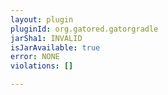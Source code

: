 ```yaml
---
layout: plugin
pluginId: org.gatored.gatorgradle
jarSha1: INVALID
isJarAvailable: true
error: NONE
violations: []

---
```

